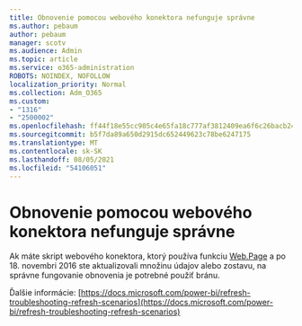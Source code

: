 ```yaml
---
title: Obnovenie pomocou webového konektora nefunguje správne
ms.author: pebaum
author: pebaum
manager: scotv
ms.audience: Admin
ms.topic: article
ms.service: o365-administration
ROBOTS: NOINDEX, NOFOLLOW
localization_priority: Normal
ms.collection: Adm_O365
ms.custom:
- "1316"
- "2500002"
ms.openlocfilehash: ff44f18e55cc905c4e65fa18c777af3812409ea6f6c26bacb24a7758c2749b5a
ms.sourcegitcommit: b5f7da89a650d2915dc652449623c78be6247175
ms.translationtype: MT
ms.contentlocale: sk-SK
ms.lasthandoff: 08/05/2021
ms.locfileid: "54106051"
---
```

# <a name="refresh-using-web-connector-doesnt-work-properly"></a>Obnovenie pomocou webového konektora nefunguje správne

Ak máte skript webového konektora, ktorý používa funkciu [Web.Page](https://msdn.microsoft.com/library/mt260924.aspx) a po 18. novembri 2016 ste aktualizovali množinu údajov alebo zostavu, na správne fungovanie obnovenia je potrebné použiť bránu.

Ďalšie informácie: [https://docs.microsoft.com/power-bi/refresh-troubleshooting-refresh-scenarios](https://docs.microsoft.com/power-bi/refresh-troubleshooting-refresh-scenarios)
